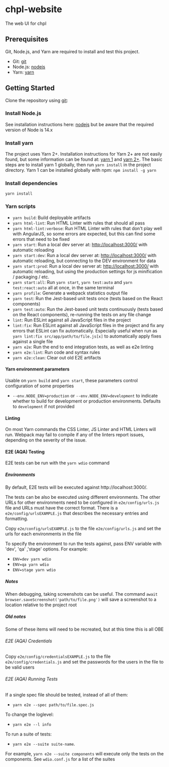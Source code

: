 # chpl-website

The web UI for chpl

## Prerequisites

Git, Node.js, and Yarn are required to install and test this project.

 * Git: [git][git]
 * Node.js: [nodejs][nodejs]
 * Yarn: [yarn][yarn]

## Getting Started

Clone the repository using [git][git]:

### Install Node.js

See installation instructions here: [nodejs][nodejs] but be aware that the required version of Node is 14.x

### Install yarn

The project uses Yarn 2+. Installation instructions for Yarn 2+ are not easily found, but some information can be found at: [yarn 1][yarn] and [yarn 2+][yarn2]. The basic steps are to install yarn 1 globally, then run `yarn install` in the project directory. Yarn 1 can be installed globally with npm: `npm install -g yarn`

### Install dependencies

```
yarn install
```

### Yarn scripts

* `yarn build`: Build deployable artifacts
* `yarn html-lint`: Run HTML Linter with rules that should all pass
* `yarn html-lint:verbose`: Run HTML Linter with rules that don't play well with AngularJS, so some errors are expected, but this can find some errors that need to be fixed
* `yarn start`: Run a local dev server at: [http://localhost:3000/](http://localhost:3000/) with automatic reloading
* `yarn start:dev`: Run a local dev server at: [http://localhost:3000/](http://localhost:3000/) with automatic reloading, but connecting to the DEV environment for data
* `yarn start:prod`: Run a local dev server at: [http://localhost:3000/](http://localhost:3000/) with automatic reloading, but using the production settings for js minification / packaging / etc.
* `yarn start:all`: Run `yarn start`, `yarn test:auto` and `yarn test:react:auto` all at once, in the same terminal
* `yarn profile`: Generate a webpack statistics output file
* `yarn test`: Run the Jest-based unit tests once (tests based on the React components)
* `yarn test:auto`: Run the Jest-based unit tests continuously (tests based on the React components), re-running the tests on any file change
* `lint`: Run ESLint against all JavaScript files in the project
* `lint:fix`: Run ESLint against all JavaScript files in the project and fix any errors that ESLint can fix automatically. Especially useful when run as `yarn lint:fix src/app/path/to/file.js[x]` to automatically apply fixes against a single file
* `yarn e2e`: Run the end to end integration tests, as well as e2e linting
* `yarn e2e:lint`: Run code and syntax rules
* `yarn e2e:clean`: Clear out old E2E artifacts

#### Yarn environment parameters

Usable on `yarn build` and `yarn start`, these parameters control configuration of some properties

* `--env.NODE_ENV=production` or `--env.NODE_ENV=development` to indicate whether to build for development or production environments. Defaults to `development` if not provided

#### Linting

On most Yarn commands the CSS Linter, JS Linter and HTML Linters will run. Webpack may fail to compile if any of the linters report issues, depending on the severity of the issue.

#### E2E (AQA) Testing

E2E tests can be run with the `yarn wdio` command

##### Environments

By default, E2E tests will be executed against http://localhost:3000/.

The tests can be also be executed using different environments. The other URLs for other environments need to be configured in `e2e/config/urls.js` file and URLs must have the correct format. There is a `e2e/config/urlsEXAMPLE.js` that describes the necessary entries and formatting.

Copy `e2e/config/urlsEXAMPLE.js` to the file `e2e/config/urls.js` and set the urls for each environments in the file

To specify the environment to run the tests against, pass ENV variable with 'dev', 'qa' ,'stage' options. For example:
* `ENV=dev yarn wdio`
* `ENV=qa yarn wdio`
* `ENV=stage yarn wdio`

##### Notes

When debugging, taking screenshots can be useful. The command `await browser.saveScreenshot('path/to/file.png')` will save a screenshot to a location relative to the project root

##### Old notes

Some of these items will need to be recreated, but at this time this is all OBE

###### E2E (AQA) Credentials

Copy `e2e/config/credentialsEXAMPLE.js` to the file `e2e/config/credentials.js` and set the passwords for the users in the file to be valid users

###### E2E (AQA) Running Tests

If a single spec file should be tested, instead of all of them:
* `yarn e2e --spec path/to/file.spec.js`

To change the loglevel:
* `yarn e2e --l info`

To run a suite of tests:
* `yarn e2e --suite suite-name`.

For example, `yarn e2e --suite components` will execute only the tests on the components. See `wdio.conf.js` for a list of the suites

[git]: http://git-scm.com/
[nodejs]: https://nodejs.org/en/download/
[yarn]: https://yarnpkg.com/en/
[yarn2]: https://yarnpkg.com/getting-started/migration
